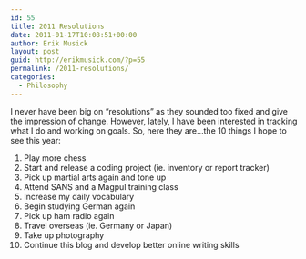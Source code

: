 ```yaml
---
id: 55
title: 2011 Resolutions
date: 2011-01-17T10:08:51+00:00
author: Erik Musick
layout: post
guid: http://erikmusick.com/?p=55
permalink: /2011-resolutions/
categories:
  - Philosophy
---
```

I never have been big on &#8220;resolutions&#8221; as they sounded too fixed and give the impression of change. However, lately, I have been interested in tracking what I do and working on goals. So, here they are&#8230;the 10 things I hope to see this year:

  1. Play more chess
  2. Start and release a coding project (ie. inventory or report tracker)
  3. Pick up martial arts again and tone up
  4. Attend SANS and a Magpul training class
  5. Increase my daily vocabulary
  6. Begin studying German again
  7. Pick up ham radio again
  8. Travel overseas (ie. Germany or Japan)
  9. Take up photography
 10. Continue this blog and develop better online writing skills